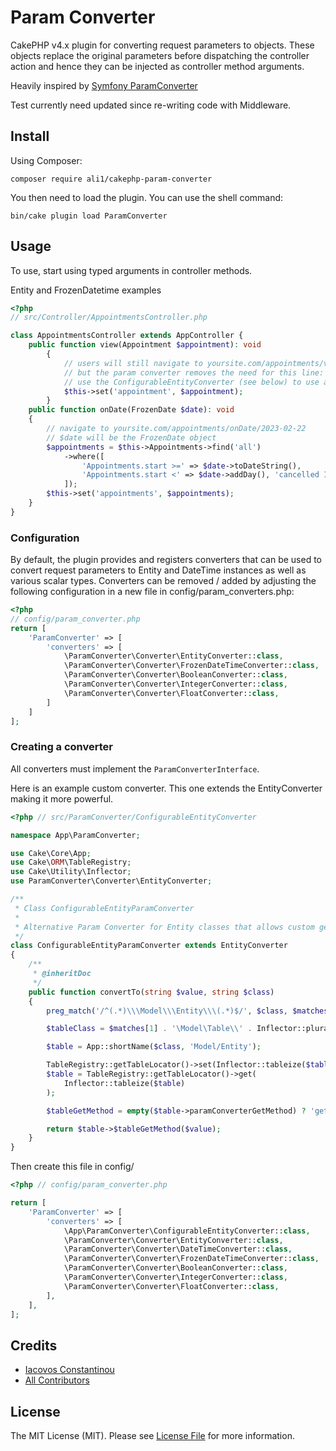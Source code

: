 # Param Converter

CakePHP v4.x plugin for converting request parameters to objects. These objects replace the original parameters before dispatching the controller action and hence they can be injected as controller method arguments.

Heavily inspired by [Symfony ParamConverter](https://symfony.com/doc/current/bundles/SensioFrameworkExtraBundle/annotations/converters.html)

Test currently need updated since re-writing code with Middleware.

## Install

Using Composer:

```
composer require ali1/cakephp-param-converter
```

You then need to load the plugin. You can use the shell command:

```
bin/cake plugin load ParamConverter
```

## Usage

To use, start using typed arguments in controller methods.

Entity and FrozenDatetime examples
``` php
<?php
// src/Controller/AppointmentsController.php

class AppointmentsController extends AppController {
    public function view(Appointment $appointment): void
        {
            // users will still navigate to yoursite.com/appointments/view/65
            // but the param converter removes the need for this line: $appointment = $this->Appointment->get($id);
            // use the ConfigurableEntityConverter (see below) to use a customised getter instead of Table->get
            $this->set('appointment', $appointment);
        }
    public function onDate(FrozenDate $date): void
    {
        // navigate to yoursite.com/appointments/onDate/2023-02-22
        // $date will be the FrozenDate object
        $appointments = $this->Appointments->find('all')
            ->where([
                'Appointments.start >=' => $date->toDateString(),
                'Appointments.start <' => $date->addDay(), 'cancelled IS NULL',
            ]);
        $this->set('appointments', $appointments);
    }
}
```

### Configuration

By default, the plugin provides and registers converters that can be used to convert request parameters to Entity and DateTime instances as well as various scalar types.
Converters can be removed / added by adjusting the following configuration in a new file in config/param_converters.php:

``` php
<?php
// config/param_converter.php
return [
    'ParamConverter' => [
        'converters' => [
            \ParamConverter\Converter\EntityConverter::class,
            \ParamConverter\Converter\FrozenDateTimeConverter::class,
            \ParamConverter\Converter\BooleanConverter::class,
            \ParamConverter\Converter\IntegerConverter::class,
            \ParamConverter\Converter\FloatConverter::class,
        ]
    ]
];
```

### Creating a converter

All converters must implement the `ParamConverterInterface`.

Here is an example custom converter. This one extends the EntityConverter making it more powerful.

```php
<?php // src/ParamConverter/ConfigurableEntityConverter

namespace App\ParamConverter;

use Cake\Core\App;
use Cake\ORM\TableRegistry;
use Cake\Utility\Inflector;
use ParamConverter\Converter\EntityConverter;

/**
 * Class ConfigurableEntityParamConverter
 *
 * Alternative Param Converter for Entity classes that allows custom get methods
 */
class ConfigurableEntityParamConverter extends EntityConverter
{
    /**
     * @inheritDoc
     */
    public function convertTo(string $value, string $class)
    {
        preg_match('/^(.*)\\\Model\\\Entity\\\(.*)$/', $class, $matches);

        $tableClass = $matches[1] . '\Model\Table\\' . Inflector::pluralize(App::shortName($class, 'Model/Entity')) . 'Table';

        $table = App::shortName($class, 'Model/Entity');

        TableRegistry::getTableLocator()->set(Inflector::tableize($table), new $tableClass());
        $table = TableRegistry::getTableLocator()->get(
            Inflector::tableize($table)
        );

        $tableGetMethod = empty($table->paramConverterGetMethod) ? 'get' : $table->paramConverterGetMethod;

        return $table->$tableGetMethod($value);
    }
}
```

Then create this file in config/

```php
<?php // config/param_converter.php

return [
    'ParamConverter' => [
        'converters' => [
            \App\ParamConverter\ConfigurableEntityConverter::class,
            \ParamConverter\Converter\EntityConverter::class,
            \ParamConverter\Converter\DateTimeConverter::class,
            \ParamConverter\Converter\FrozenDateTimeConverter::class,
            \ParamConverter\Converter\BooleanConverter::class,
            \ParamConverter\Converter\IntegerConverter::class,
            \ParamConverter\Converter\FloatConverter::class,
        ],
    ],
];

```

## Credits

- [Iacovos Constantinou][link-author]
- [All Contributors][link-contributors]

## License

The MIT License (MIT). Please see [License File](LICENSE) for more information.

[link-author]: https://github.com/softius
[link-contributors]: ../../contributors
